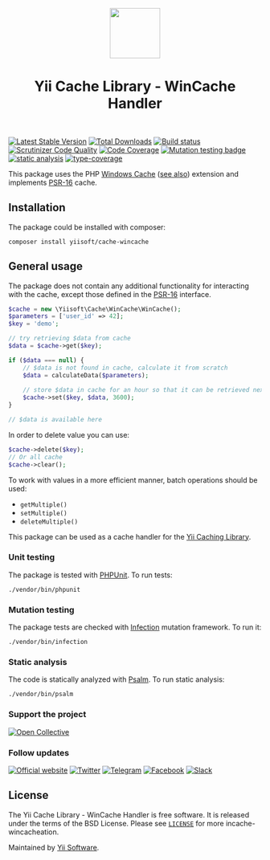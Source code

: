 <p align="center">
    <a href="https://github.com/yiisoft" target="_blank">
        <img src="https://yiisoft.github.io/docs/images/yii_logo.svg" height="100px">
    </a>
    <h1 align="center">Yii Cache Library - WinCache Handler</h1>
    <br>
</p>

[![Latest Stable Version](https://poser.pugx.org/yiisoft/cache-wincache/v/stable.png)](https://packagist.org/packages/yiisoft/cache-wincache)
[![Total Downloads](https://poser.pugx.org/yiisoft/cache-wincache/downloads.png)](https://packagist.org/packages/yiisoft/cache-wincache)
[![Build status](https://github.com/yiisoft/cache-wincache/workflows/build/badge.svg)](https://github.com/yiisoft/cache-wincache/actions?query=workflow%3Abuild)
[![Scrutinizer Code Quality](https://scrutinizer-ci.com/g/yiisoft/cache-wincache/badges/quality-score.png?b=master)](https://scrutinizer-ci.com/g/yiisoft/cache-wincache/?branch=master)
[![Code Coverage](https://scrutinizer-ci.com/g/yiisoft/cache-wincache/badges/coverage.png?b=master)](https://scrutinizer-ci.com/g/yiisoft/cache-wincache/?branch=master)
[![Mutation testing badge](https://img.shields.io/endpoint?style=flat&url=https%3A%2F%2Fbadge-api.stryker-mutator.io%2Fgithub.com%2Fyiisoft%2Fcache-wincache%2Fmaster)](https://dashboard.stryker-mutator.io/reports/github.com/yiisoft/cache-wincache/master)
[![static analysis](https://github.com/yiisoft/cache-wincache/workflows/static%20analysis/badge.svg)](https://github.com/yiisoft/cache-wincache/actions?query=workflow%3A%22static+analysis%22)
[![type-coverage](https://shepherd.dev/github/yiisoft/cache-wincache/coverage.svg)](https://shepherd.dev/github/yiisoft/cache-wincache)


This package uses the PHP [Windows Cache](https://sourceforge.net/projects/wincache/)
([see also](https://www.php.net/manual/book.wincache.php)) extension and implements
[PSR-16](https://www.php-fig.org/psr/psr-16/) cache.

## Installation

The package could be installed with composer:

```
composer install yiisoft/cache-wincache
```

## General usage

The package does not contain any additional functionality for interacting with the cache,
except those defined in the [PSR-16](https://www.php-fig.org/psr/psr-16/) interface.

```php
$cache = new \Yiisoft\Cache\WinCache\WinCache();
$parameters = ['user_id' => 42];
$key = 'demo';

// try retrieving $data from cache
$data = $cache->get($key);

if ($data === null) {
    // $data is not found in cache, calculate it from scratch
    $data = calculateData($parameters);
    
    // store $data in cache for an hour so that it can be retrieved next time
    $cache->set($key, $data, 3600);
}

// $data is available here
```

In order to delete value you can use:

```php
$cache->delete($key);
// Or all cache
$cache->clear();
```

To work with values in a more efficient manner, batch operations should be used:

- `getMultiple()`
- `setMultiple()`
- `deleteMultiple()`

This package can be used as a cache handler for the [Yii Caching Library](https://github.com/yiisoft/cache).

### Unit testing

The package is tested with [PHPUnit](https://phpunit.de/). To run tests:

```shell
./vendor/bin/phpunit
```

### Mutation testing

The package tests are checked with [Infection](https://infection.github.io/) mutation framework. To run it:

```shell
./vendor/bin/infection
```

### Static analysis

The code is statically analyzed with [Psalm](https://psalm.dev/). To run static analysis:

```shell
./vendor/bin/psalm
```

### Support the project

[![Open Collective](https://img.shields.io/badge/Open%20Collective-sponsor-7eadf1?logo=open%20collective&logoColor=7eadf1&labelColor=555555)](https://opencollective.com/yiisoft)

### Follow updates

[![Official website](https://img.shields.io/badge/Powered_by-Yii_Framework-green.svg?style=flat)](https://www.yiiframework.com/)
[![Twitter](https://img.shields.io/badge/twitter-follow-1DA1F2?logo=twitter&logoColor=1DA1F2&labelColor=555555?style=flat)](https://twitter.com/yiiframework)
[![Telegram](https://img.shields.io/badge/telegram-join-1DA1F2?style=flat&logo=telegram)](https://t.me/yii3en)
[![Facebook](https://img.shields.io/badge/facebook-join-1DA1F2?style=flat&logo=facebook&logoColor=ffffff)](https://www.facebook.com/groups/yiitalk)
[![Slack](https://img.shields.io/badge/slack-join-1DA1F2?style=flat&logo=slack)](https://yiiframework.com/go/slack)

## License

The Yii Cache Library - WinCache Handler is free software. It is released under the terms of the BSD License.
Please see [`LICENSE`](./LICENSE.md) for more incache-wincacheation.

Maintained by [Yii Software](https://www.yiiframework.com/).
